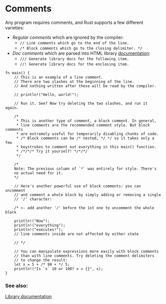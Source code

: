 # Comments

Any program requires comments, and Rust supports
a few different varieties:

* *Regular comments* which are ignored by the compiler:
  * `// Line comments which go to the end of the line.`
  * `/* Block comments which go to the closing delimiter. */`
* *Doc comments* which are parsed into HTML library [documentation][docs]:
  * `/// Generate library docs for the following item.`
  * `//! Generate library docs for the enclosing item.`

```rust,editable
fn main() {
    // This is an example of a line comment.
    // There are two slashes at the beginning of the line.
    // And nothing written after these will be read by the compiler.

    // println!("Hello, world!");

    // Run it. See? Now try deleting the two slashes, and run it again.

    /*
     * This is another type of comment, a block comment. In general,
     * line comments are the recommended comment style. But block comments
     * are extremely useful for temporarily disabling chunks of code.
     * /* Block comments can be /* nested, */ */ so it takes only a few
     * keystrokes to comment out everything in this main() function.
     * /*/*/* Try it yourself! */*/*/
     */

    /*
    Note: The previous column of `*` was entirely for style. There's
    no actual need for it.
    */

    // Here's another powerful use of block comments: you can uncomment
    // and comment a whole block by simply adding or removing a single
    // '/' character:

    /* <- add another '/' before the 1st one to uncomment the whole block

    println!("Now");
    println!("everything");
    println!("executes!");
    // line comments inside are not affected by either state

    // */

    // You can manipulate expressions more easily with block comments
    // than with line comments. Try deleting the comment delimiters
    // to change the result:
    let x = 5 + /* 90 + */ 5;
    println!("Is `x` 10 or 100? x = {}", x);
}
```

### See also:

[Library documentation][docs]

[docs]: ../meta/doc.md
